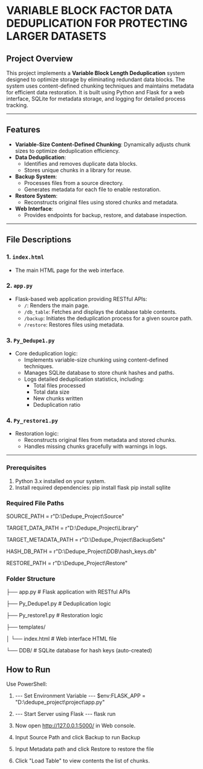 # VARIABLE BLOCK FACTOR DATA DEDUPLICATION FOR PROTECTING LARGER DATASETS

## Project Overview
This project implements a **Variable Block Length Deduplication** system designed to optimize storage by eliminating redundant data blocks. The system uses content-defined chunking techniques and maintains metadata for efficient data restoration. It is built using Python and Flask for a web interface, SQLite for metadata storage, and logging for detailed process tracking.

---

## Features
- **Variable-Size Content-Defined Chunking**: Dynamically adjusts chunk sizes to optimize deduplication efficiency.
- **Data Deduplication**:
  - Identifies and removes duplicate data blocks.
  - Stores unique chunks in a library for reuse.
- **Backup System**:
  - Processes files from a source directory.
  - Generates metadata for each file to enable restoration.
- **Restore System**:
  - Reconstructs original files using stored chunks and metadata.
- **Web Interface**:
  - Provides endpoints for backup, restore, and database inspection.

---

## File Descriptions
### 1. `index.html`
- The main HTML page for the web interface.

### 2. `app.py`
- Flask-based web application providing RESTful APIs:
  - `/`: Renders the main page.
  - `/db_table`: Fetches and displays the database table contents.
  - `/backup`: Initiates the deduplication process for a given source path.
  - `/restore`: Restores files using metadata.

### 3. `Py_Dedupe1.py`
- Core deduplication logic:
  - Implements variable-size chunking using content-defined techniques.
  - Manages SQLite database to store chunk hashes and paths.
  - Logs detailed deduplication statistics, including:
    - Total files processed
    - Total data size
    - New chunks written
    - Deduplication ratio

### 4. `Py_restore1.py`
- Restoration logic:
  - Reconstructs original files from metadata and stored chunks.
  - Handles missing chunks gracefully with warnings in logs.

---


### Prerequisites
1. Python 3.x installed on your system.
2. Install required dependencies:
pip install flask
pip install sqllite

### Required File Paths
SOURCE_PATH = r"D:\Dedupe_Project\Source"

TARGET_DATA_PATH = r"D:\Dedupe_Project\Library"

TARGET_METADATA_PATH = r"D:\Dedupe_Project\BackupSets"

HASH_DB_PATH = r"D:\Dedupe_Project\DDB\hash_keys.db"

RESTORE_PATH = r"D:\Dedupe_Project\Restore"

### Folder Structure
├── app.py # Flask application with RESTful APIs

├── Py_Dedupe1.py # Deduplication logic

├── Py_restore1.py # Restoration logic

├── templates/

│ └── index.html # Web interface HTML file

└── DDB/ # SQLite database for hash keys (auto-created)

## How to Run
Use PowerShell:

1. --- Set Environment Variable ---
$env:FLASK_APP = "D:\dedupe_project\project\app.py"

2. --- Start Server using Flask ---
flask run

3. Now open http://127.0.0.1:5000/ in Web console.

4. Input Source Path and click Backup to run Backup

5. Input Metadata path and click Restore to restore the file

6. Click "Load Table" to view contents the list of chunks.
